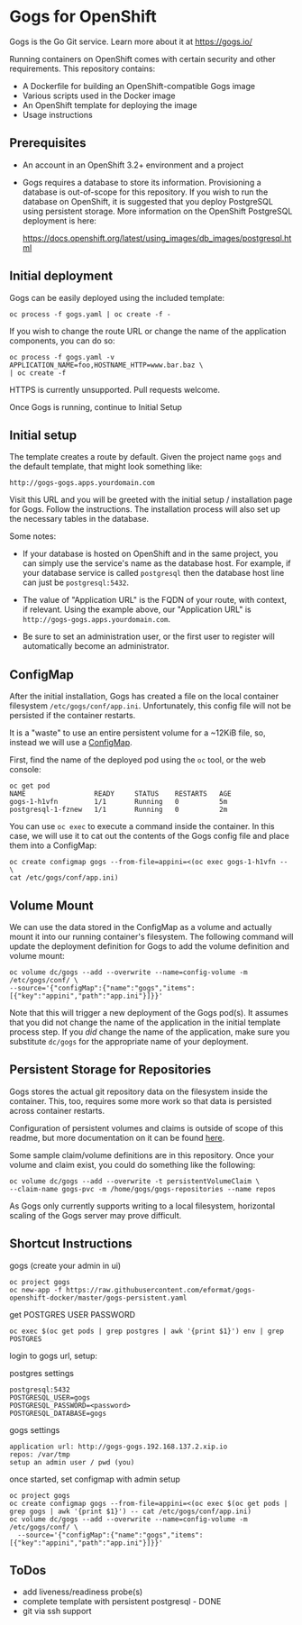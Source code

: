 # Gogs for OpenShift
Gogs is the Go Git service. Learn more about it at https://gogs.io/

Running containers on OpenShift comes with certain security and other
requirements. This repository contains:

* A Dockerfile for building an OpenShift-compatible Gogs image
* Various scripts used in the Docker image
* An OpenShift template for deploying the image
* Usage instructions

## Prerequisites
* An account in an OpenShift 3.2+ environment and a project

* Gogs requires a database to store its information. Provisioning a database is
  out-of-scope for this repository. If you wish to run the database on
  OpenShift, it is suggested that you deploy PostgreSQL using persistent
  storage. More information on the OpenShift PostgreSQL deployment is here:

  https://docs.openshift.org/latest/using_images/db_images/postgresql.html

## Initial deployment
Gogs can be easily deployed using the included template:

    oc process -f gogs.yaml | oc create -f -

If you wish to change the route URL or change the name of the application
components, you can do so:

    oc process -f gogs.yaml -v APPLICATION_NAME=foo,HOSTNAME_HTTP=www.bar.baz \
    | oc create -f

HTTPS is currently unsupported. Pull requests welcome.

Once Gogs is running, continue to Initial Setup

## Initial setup
The template creates a route by default. Given the project name `gogs` and the
default template, that might look something like:

    http://gogs-gogs.apps.yourdomain.com

Visit this URL and you will be greeted with the initial setup / installation
page for Gogs. Follow the instructions. The installation process will also set
up the necessary tables in the database.

Some notes:

* If your database is hosted on OpenShift and in the same project, you can
  simply use the service's name as the database host. For example, if your
  database service is called `postgresql` then the database host line can just
  be `postgresql:5432`.

* The value of "Application URL" is the FQDN of your route, with context, if
  relevant. Using the example above, our "Application URL" is
  `http://gogs-gogs.apps.yourdomain.com`.

* Be sure to set an administration user, or the first user to register will
  automatically become an administrator.

## ConfigMap
After the initial installation, Gogs has created a file on the local container
filesystem `/etc/gogs/conf/app.ini`. Unfortunately, this config file will not be
persisted if the container restarts.

It is a "waste" to use an entire persistent volume for a ~12KiB file, so,
instead we will use a
[ConfigMap](https://docs.openshift.org/latest/dev_guide/configmaps.html).

First, find the name of the deployed pod using the `oc` tool, or the web
console:

    oc get pod
    NAME                 READY     STATUS    RESTARTS   AGE
    gogs-1-h1vfn         1/1       Running   0          5m
    postgresql-1-fznew   1/1       Running   0          2m

You can use `oc exec` to execute a command inside the container. In this case,
we will use it to cat out the contents of the Gogs config file and place them
into a ConfigMap:

    oc create configmap gogs --from-file=appini=<(oc exec gogs-1-h1vfn -- \
    cat /etc/gogs/conf/app.ini)

## Volume Mount
We can use the data stored in the ConfigMap as a volume and actually mount it
into our running container's filesystem. The following command will update the
deployment definition for Gogs to add the volume definition and volume mount:

    oc volume dc/gogs --add --overwrite --name=config-volume -m /etc/gogs/conf/ \
    --source='{"configMap":{"name":"gogs","items":[{"key":"appini","path":"app.ini"}]}}'

Note that this will trigger a new deployment of the Gogs pod(s). It assumes that
you did not change the name of the application in the initial template process
step. If you *did* change the name of the application, make sure you substitute
`dc/gogs` for the appropriate name of your deployment.

## Persistent Storage for Repositories
Gogs stores the actual git repository data on the filesystem inside the
container. This, too, requires some more work so that data is persisted across
container restarts.

Configuration of persistent volumes and claims is outside of scope of this
readme, but more documentation on it can be found
[here](https://docs.openshift.org/latest/dev_guide/persistent_volumes.html).

Some sample claim/volume definitions are in this repository. Once your volume
and claim exist, you could do something like the following:

    oc volume dc/gogs --add --overwrite -t persistentVolumeClaim \
    --claim-name gogs-pvc -m /home/gogs/gogs-repositories --name repos

As Gogs only currently supports writing to a local filesystem, horizontal
scaling of the Gogs server may prove difficult.


## Shortcut Instructions

gogs (create your admin in ui)

    oc project gogs
    oc new-app -f https://raw.githubusercontent.com/eformat/gogs-openshift-docker/master/gogs-persistent.yaml

get POSTGRES USER PASSWORD

    oc exec $(oc get pods | grep postgres | awk '{print $1}') env | grep POSTGRES

login to gogs url, setup:

postgres settings

    postgresql:5432
    POSTGRESQL_USER=gogs
    POSTGRESQL_PASSWORD=<password>
    POSTGRESQL_DATABASE=gogs
    
gogs settings

    application url: http://gogs-gogs.192.168.137.2.xip.io
    repos: /var/tmp
    setup an admin user / pwd (you)

once started, set configmap with admin setup

    oc project gogs
    oc create configmap gogs --from-file=appini=<(oc exec $(oc get pods | grep gogs | awk '{print $1}') -- cat /etc/gogs/conf/app.ini)
    oc volume dc/gogs --add --overwrite --name=config-volume -m /etc/gogs/conf/ \
      --source='{"configMap":{"name":"gogs","items":[{"key":"appini","path":"app.ini"}]}}'

## ToDos
* add liveness/readiness probe(s)
* complete template with persistent postgresql - DONE
* git via ssh support
